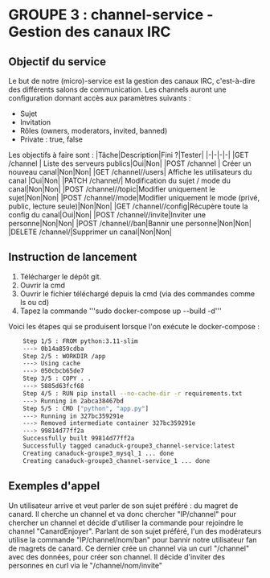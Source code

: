 # GROUPE 3 : channel-service - Gestion des canaux IRC
## Objectif du service
Le but de notre (micro)-service est la gestion des canaux IRC, c'est-à-dire des différents salons de communication. Les channels auront une configuration donnant accès aux paramètres suivants :
- Sujet
- Invitation
- Rôles (owners, moderators, invited, banned)
- Private : true, false

Les objectifs à faire sont : 
|Tâche|Description|Fini ?|Tester|
|-|-|-|-|
|GET /channel | Liste des serveurs publics|Oui|Non|
|POST /channel | Créer un nouveau canal|Non|Non|
|GET /channel/<nom>/users| Affiche les utilisateurs du canal |Oui|Non|
|PATCH /channel/<nom>| Modification du sujet / mode du canal|Non|Non|
|POST /channel/<nom>/topic|Modifier uniquement le sujet|Non|Non|
|POST /channel/<nom>/mode|Modifier uniquement le mode (privé, public, lecture seule)|Non|Non|
|GET /channel/<nom>/config|Récupère toute la config du canal|Oui|Non|
|POST /channel/<nom>/invite|Inviter une personne|Non|Non|
|POST /channel/<nom>/ban|Bannir une personne|Non|Non|
|DELETE /channel/<nom>|Supprimer un canal|Non|Non|

## Instruction de lancement

1. Télécharger le dépôt git.
2. Ouvrir la cmd
3. Ouvrir le fichier téléchargé depuis la cmd (via des commandes comme ls ou cd)
4. Tapez la commande '''sudo docker-compose up --build -d'''

Voici les étapes qui se produisent lorsque l'on exécute le docker-compose :
```bash
    Step 1/5 : FROM python:3.11-slim
    ---> 0b14a859cdba
    Step 2/5 : WORKDIR /app
    ---> Using cache
    ---> 050cbcb65de7
    Step 3/5 : COPY . .
    ---> 5885d63fcf68
    Step 4/5 : RUN pip install --no-cache-dir -r requirements.txt
    ---> Running in 2abca38467bd
    Step 5/5 : CMD ["python", "app.py"]
    ---> Running in 327bc359291e
    ---> Removed intermediate container 327bc359291e
    ---> 99814d77ff2a
    Successfully built 99814d77ff2a
    Successfully tagged canaduck-groupe3_channel-service:latest
    Creating canaduck-groupe3_mysql_1 ... done
    Creating canaduck-groupe3_channel-service_1 ... done 
```

## Exemples d'appel

Un utilisateur arrive et veut parler de son sujet préféré : du magret de canard.
Il cherche un channel et va donc chercher "IP/channel" pour chercher un channel et décide d'utiliser la commande pour rejoindre le channel "CanardEnjoyer".
Parlant de son sujet préféré, l'un des modérateurs utilise la commande "IP/channel/nom/ban" pour bannir notre utilisateur fan de magrets de canard.
Ce dernier crée un channel via un curl "/channel" avec des données, pour créer son channel.
Il décide d'inviter des personnes en curl via le "/channel/nom/invite"
